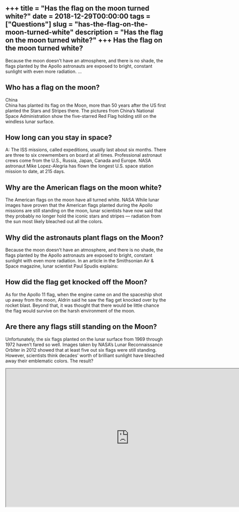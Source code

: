 +++
title = "Has the flag on the moon turned white?"
date = 2018-12-29T00:00:00
tags = ["Questions"]
slug = "has-the-flag-on-the-moon-turned-white"
description = "Has the flag on the moon turned white?"
+++
Has the flag on the moon turned white?
--------------------------------------

Because the moon doesn’t have an atmosphere, and there is no shade, the flags planted by the Apollo astronauts are exposed to bright, constant sunlight with even more radiation. …

Who has a flag on the moon?
---------------------------

China  
China has planted its flag on the Moon, more than 50 years after the US first planted the Stars and Stripes there. The pictures from China’s National Space Administration show the five-starred Red Flag holding still on the windless lunar surface.

How long can you stay in space?
-------------------------------

A: The ISS missions, called expeditions, usually last about six months. There are three to six crewmembers on board at all times. Professional astronaut crews come from the U.S., Russia, Japan, Canada and Europe. NASA astronaut Mike Lopez-Alegria has flown the longest U.S. space station mission to date, at 215 days.

Why are the American flags on the moon white?
---------------------------------------------

The American flags on the moon have all turned white. NASA While lunar images have proven that the American flags planted during the Apollo missions are still standing on the moon, lunar scientists have now said that they probably no longer hold the iconic stars and stripes — radiation from the sun most likely bleached out all the colors.

Why did the astronauts plant flags on the Moon?
-----------------------------------------------

Because the moon doesn’t have an atmosphere, and there is no shade, the flags planted by the Apollo astronauts are exposed to bright, constant sunlight with even more radiation. In an article in the Smithsonian Air &amp; Space magazine, lunar scientist Paul Spudis explains:

How did the flag get knocked off the Moon?
------------------------------------------

As for the Apollo 11 flag, when the engine came on and the spaceship shot up away from the moon, Aldrin said he saw the flag get knocked over by the rocket blast. Beyond that, it was thought that there would be little chance the flag would survive on the harsh environment of the moon.

Are there any flags still standing on the Moon?
-----------------------------------------------

Unfortunately, the six flags planted on the lunar surface from 1969 through 1972 haven’t fared so well. Images taken by NASA’s Lunar Reconnaissance Orbiter in 2012 showed that at least five out six flags were still standing. However, scientists think decades’ worth of brilliant sunlight have bleached away their emblematic colors. The result?

<iframe allow="accelerometer; autoplay; clipboard-write; encrypted-media; gyroscope; picture-in-picture" allowfullscreen="" class="__youtube_prefs__  epyt-is-override  no-lazyload" data-no-lazy="1" data-origheight="433" data-origwidth="770" data-skipgform_ajax_framebjll="" height="433" id="_ytid_30112" loading="lazy" src="https://www.youtube.com/embed/XJ4M71awBf4?enablejsapi=1&autoplay=0&cc_load_policy=0&cc_lang_pref=&iv_load_policy=1&loop=0&modestbranding=0&rel=1&fs=1&playsinline=0&autohide=2&theme=dark&color=red&controls=1&" title="YouTube player" width="770"></iframe>